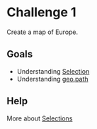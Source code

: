 # Challenge 1

Create a map of Europe. 

## Goals

- Understanding [Selection](http://bost.ocks.org/mike/selection/)
- Understanding [geo.path](https://github.com/mbostock/d3/wiki/Geo-Paths)

## Help
More about [Selections](http://techtime.getharvest.com/blog/understanding-d3-selection-operations)
